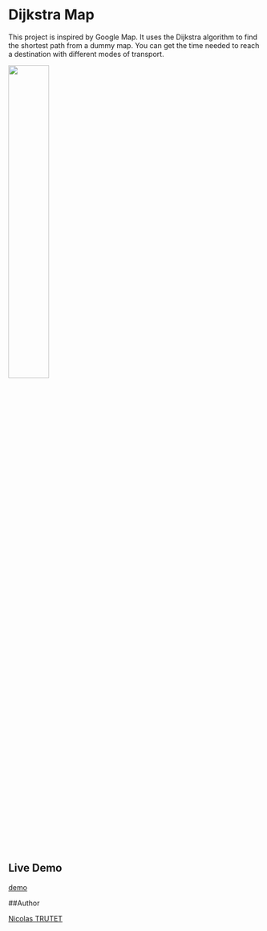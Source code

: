 # Dijkstra Map


This project is inspired by Google Map. It uses the Dijkstra algorithm to find the shortest path from a dummy map. You can get the time needed to reach a destination with different modes of transport.

<img src="https://dl.dropboxusercontent.com/s/knvswmpqpfa5hco/newMapCanvas.png?dl=0" width="40%">

## Live Demo
<a href="http://nicolastrutet.com/demos/map/">demo</a>

##Author

<a href="http://nicolastrutet.com">Nicolas TRUTET</a>
